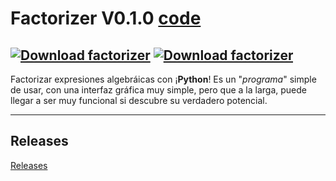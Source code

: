 # Factorizer V0.1.0 [code](code)

[![Download factorizer](https://a.fsdn.com/con/app/sf-download-button)](https://sourceforge.net/projects/factorizer/files/latest/download) [![Download factorizer](https://img.shields.io/sourceforge/dm/factorizer.svg)](https://sourceforge.net/projects/factorizer/files/latest/download)
---

Factorizar expresiones algebráicas con ¡**Python**!
Es un "*programa*" simple de usar, con una interfaz gráfica muy simple, pero que a la larga, puede llegar a ser muy funcional si descubre su verdadero potencial. 

---

## Releases

[Releases](https://github.com/tutosrivegamerLQ/factorizer/releases)
